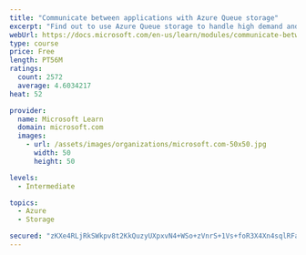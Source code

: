 ```yaml
---
title: "Communicate between applications with Azure Queue storage"
excerpt: "Find out to use Azure Queue storage to handle high demand and improve resilience in your distributed applications."
webUrl: https://docs.microsoft.com/en-us/learn/modules/communicate-between-apps-with-azure-queue-storage/
type: course
price: Free
length: PT56M
ratings:
  count: 2572
  average: 4.6034217
heat: 52

provider:
  name: Microsoft Learn
  domain: microsoft.com
  images:
    - url: /assets/images/organizations/microsoft.com-50x50.jpg
      width: 50
      height: 50

levels:
  - Intermediate

topics:
  - Azure
  - Storage

secured: "zKXe4RLjRkSWkpv8t2KkQuzyUXpxvN4+WSo+zVnrS+1Vs+foR3X4Xn4sqlRFaP4ynAr7KdDcWG0vx9M5bW3BOo01lP5hhkDs13YerAwEvYMBSHQcSE3S5TChEPqpQhf64ZLcY8e3I9+vRtrnXOHlNTxZhvTFzT5ACl9oIar00ZUk7OS4dTUqQZBoQJR6cjk9ZoFDlpIbxneBQ0e7lXwcT8l+9q++mQwG6AJSf/lxwRi+k1g73LnRCGNiKeYMQ8wjC4nqLiotU2eqbd+j7QxmqW+X1HMoujelZZW6NSRLEpYh5e16pa1HUnucKrJlUs6fnaWymBaYIY3TITvCcYdZvoorcOlLiHkPXjSvvEPwr4Yy2c1m6+Uy6Bb+8eQaxi4Dq2MZzpGC/FLyl+IvOtR5sKbNp5sUA1VgV8fDxHPj/Bo=;fNhh7iSkfdKOZDkC0lwNpA=="
---
```


